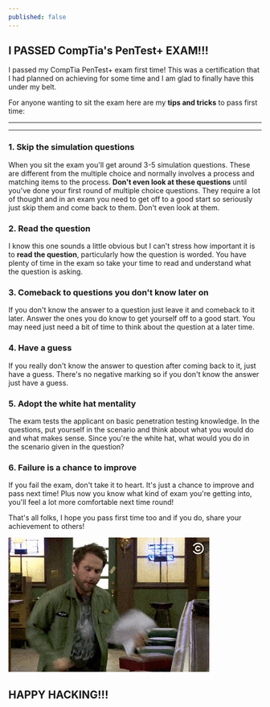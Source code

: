 ```yaml
---
published: false
---
```

## I PASSED CompTia's PenTest+ EXAM!!!

I passed my CompTia PenTest+ exam first time! This was a certification that I had planned on achieving for some time and I am glad to finally have this under my belt.

For anyone wanting to sit the exam here are my **tips and tricks** to pass first time:

----
****

### 1. Skip the simulation questions
When you sit the exam you'll get around 3-5 simulation questions. These are different from the multiple choice and normally involves a process and matching items to the process. **Don't even look at these questions** until you've done your first round of multiple choice questions. They require a lot of thought and in an exam you need to get off to a good start so seriously just skip them and come back to them. Don't even look at them.

### 2. Read the question
I know this one sounds a little obvious but I can't stress how important it is to **read the question**, particularly how the question is worded. You have plenty of time in the exam so take your time to read and understand what the question is asking.

### 3. Comeback to questions you don't know later on
If you don't know the answer to a question just leave it and comeback to it later. Answer the ones you do know to get yourself off to a good start. You may need just need a bit of time to think about the question at a later time.

### 4. Have a guess
If you really don't know the answer to question after coming back to it, just have a guess. There's no negative marking so if you don't know the answer just have a guess.

### 5. Adopt the white hat mentality
The exam tests the applicant on basic penetration testing knowledge. In the questions, put yourself in the scenario and think about what you would do and what makes sense. Since you're the white hat, what would you do in the scenario given in the question?

### 6. Failure is a chance to improve
If you fail the exam, don't take it to heart. It's just a chance to improve and pass next time! Plus now you know what kind of exam you're getting into, you'll feel a lot more comfortable next time round!

That's all folks, I hope you pass first time too and if you do, share your achievement to others!

![celebrate](/images/pass_exam.gif)

## HAPPY HACKING!!!

